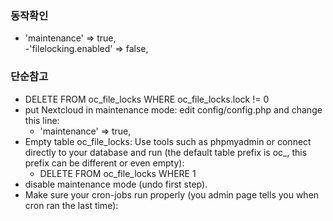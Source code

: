 
### 동작확인 
- 'maintenance' => true,                                                                                                             
-'filelocking.enabled' => false,  

### 단순참고

- DELETE FROM oc_file_locks WHERE oc_file_locks.lock != 0
- put Nextcloud in maintenance mode: edit config/config.php and change this line:
  - 'maintenance' => true,
- Empty table oc_file_locks: Use tools such as phpmyadmin or connect directly to your database and run (the default table prefix is oc_, this prefix can be different or even empty):
  - DELETE FROM oc_file_locks WHERE 1
- disable maintenance mode (undo first step).
- Make sure your cron-jobs run properly (you admin page tells you when cron ran the last time):
